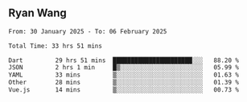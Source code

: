 ## Ryan Wang

<!--START_SECTION:waka-->

```txt
From: 30 January 2025 - To: 06 February 2025

Total Time: 33 hrs 51 mins

Dart         29 hrs 51 mins  ██████████████████████░░░   88.20 %
JSON         2 hrs 1 min     █▒░░░░░░░░░░░░░░░░░░░░░░░   05.99 %
YAML         33 mins         ▒░░░░░░░░░░░░░░░░░░░░░░░░   01.63 %
Other        28 mins         ▒░░░░░░░░░░░░░░░░░░░░░░░░   01.39 %
Vue.js       14 mins         ▒░░░░░░░░░░░░░░░░░░░░░░░░   00.73 %
```

<!--END_SECTION:waka-->
